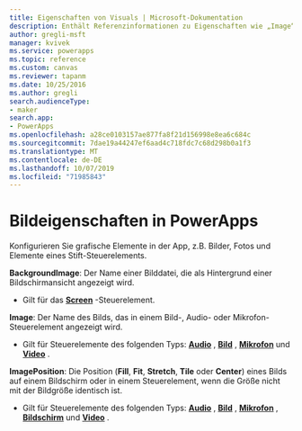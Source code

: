 ```yaml
---
title: Eigenschaften von Visuals | Microsoft-Dokumentation
description: Enthält Referenzinformationen zu Eigenschaften wie „Image“, „ImagePosition“ und „BackgroundImage“.
author: gregli-msft
manager: kvivek
ms.service: powerapps
ms.topic: reference
ms.custom: canvas
ms.reviewer: tapanm
ms.date: 10/25/2016
ms.author: gregli
search.audienceType:
- maker
search.app:
- PowerApps
ms.openlocfilehash: a28ce0103157ae877fa8f21d156998e8ea6c684c
ms.sourcegitcommit: 7dae19a44247ef6aad4c718fdc7c68d298b0a1f3
ms.translationtype: MT
ms.contentlocale: de-DE
ms.lasthandoff: 10/07/2019
ms.locfileid: "71985843"
---
```

# <a name="image-properties-in-powerapps"></a>Bildeigenschaften in PowerApps
Konfigurieren Sie grafische Elemente in der App, z.B. Bilder, Fotos und Elemente eines Stift-Steuerelements.

**BackgroundImage**: Der Name einer Bilddatei, die als Hintergrund einer Bildschirmansicht angezeigt wird.

* Gilt für das **[Screen](control-screen.md)** -Steuerelement.

**Image**: Der Name des Bilds, das in einem Bild-, Audio- oder Mikrofon-Steuerelement angezeigt wird.

* Gilt für Steuerelemente des folgenden Typs: **[Audio](control-audio-video.md)** , **[Bild](control-image.md)** , **[Mikrofon](control-microphone.md)** und **[Video](control-audio-video.md)** .

**ImagePosition**: Die Position (**Fill**, **Fit**, **Stretch**, **Tile** oder **Center**) eines Bilds auf einem Bildschirm oder in einem Steuerelement, wenn die Größe nicht mit der Bildgröße identisch ist.

* Gilt für Steuerelemente des folgenden Typs: **[Audio](control-audio-video.md)** , **[Bild](control-image.md)** , **[Mikrofon](control-microphone.md)** , **[Bildschirm](control-screen.md)** und **[Video](control-audio-video.md)** .

